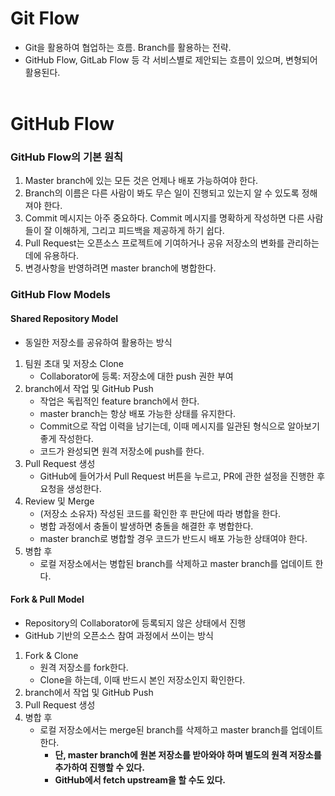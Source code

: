 # Git Flow
- Git을 활용하여 협업하는 흐름. Branch를 활용하는 전략.
- GitHub Flow, GitLab Flow 등 각 서비스별로 제안되는 흐름이 있으며, 변형되어 활용된다.
<br><br/>

# GitHub Flow
### GitHub Flow의 기본 원칙
1. Master branch에 있는 모든 것은 언제나 배포 가능하여야 한다.
2. Branch의 이름은 다른 사람이 봐도 무슨 일이 진행되고 있는지 알 수 있도록 정해져야 한다.
3. Commit 메시지는 아주 중요하다. Commit 메시지를 명확하게 작성하면 다른 사람들이 잘 이해하게, 그리고 피드백을 제공하게 하기 쉽다.
4. Pull Request는 오픈소스 프로젝트에 기여하거나 공유 저장소의 변화를 관리하는데에 유용하다.
5. 변경사항을 반영하려면 master branch에 병합한다.

### GitHub Flow Models
#### **Shared Repository Model**
- 동일한 저장소를 공유하여 활용하는 방식
1. 팀원 초대 및 저장소 Clone
    - Collaborator에 등록: 저장소에 대한 push 권한 부여
2. branch에서 작업 및 GitHub Push
    - 작업은 독립적인 feature branch에서 한다.
    - master branch는 항상 배포 가능한 상태를 유지한다.
    - Commit으로 작업 이력을 남기는데, 이때 메시지를 일관된 형식으로 알아보기 좋게 작성한다.
    - 코드가 완성되면 원격 저장소에 push를 한다.
3. Pull Request 생성
    - GitHub에 들어가서 Pull Request 버튼을 누르고, PR에 관한 설정을 진행한 후 요청을 생성한다.
4. Review 및 Merge
    - (저장소 소유자) 작성된 코드를 확인한 후 판단에 따라 병합을 한다.
    - 병합 과정에서 충돌이 발생하면 충돌을 해결한 후 병합한다.
    - master branch로 병합할 경우 코드가 반드시 배포 가능한 상태여야 한다.
5. 병합 후
    - 로컬 저장소에서는 병합된 branch를 삭제하고 master branch를 업데이트 한다.

#### **Fork & Pull Model**
- Repository의 Collaborator에 등록되지 않은 상태에서 진행
- GitHub 기반의 오픈소스 참여 과정에서 쓰이는 방식
1. Fork & Clone
    - 원격 저장소를 fork한다.
    - Clone을 하는데, 이때 반드시 본인 저장소인지 확인한다.
2. branch에서 작업 및 GitHub Push
3. Pull Request 생성
4. 병합 후
    - 로컬 저장소에서는 merge된 branch를 삭제하고 master branch를 업데이트 한다.
        - **단, master branch에 원본 저장소를 받아와야 하며 별도의 원격 저장소를 추가하여 진행할 수 있다.**
        - **GitHub에서 fetch upstream을 할 수도 있다.**
